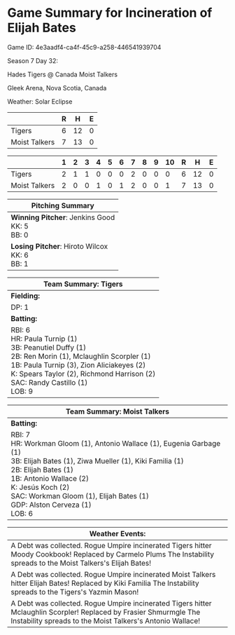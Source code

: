 # Game Summary for Incineration of Elijah Bates

Game ID: 4e3aadf4-ca4f-45c9-a258-446541939704

Season 7 Day 32:

Hades Tigers @ Canada Moist Talkers

Gleek Arena, Nova Scotia, Canada

Weather: Solar Eclipse



|  | R | H | E |
| --- | --- | --- | --- |
| Tigers |   6 |  12 |   0 | 
| Moist Talkers |   7 |  13 |   0 | 


|  |   1 |   2 |   3 |   4 |   5 |   6 |   7 |   8 |   9 |  10 |  R | H | E |
| --- | --- | --- | --- | --- | --- | --- | --- | --- | --- | --- | --- | --- | --- |
| Tigers |   2 |   1 |   1 |   0 |   0 |   0 |   2 |   0 |   0 |   0 |   6 |  12 |   0 | 
| Moist Talkers |   2 |   0 |   0 |   1 |   0 |   1 |   2 |   0 |   0 |   1 |   7 |  13 |   0 | 


| Pitching Summary |
| --- |
| **Winning Pitcher**: Jenkins Good<br />KK: 5<br />BB: 0 |
| **Losing Pitcher**: Hiroto Wilcox<br />KK: 6<br />BB: 1 |


| Team Summary: Tigers |
| --- |
| **Fielding:** |
| DP: 1 |
| **Batting:** |
| RBI: 6 <br />HR: Paula Turnip (1) <br />3B: Peanutiel Duffy (1) <br />2B: Ren Morin (1), Mclaughlin Scorpler (1) <br />1B: Paula Turnip (3), Zion Aliciakeyes (2) <br />K: Spears Taylor (2), Richmond Harrison (2) <br />SAC: Randy Castillo (1) <br />LOB: 9 |


| Team Summary: Moist Talkers |
| --- |
| **Batting:** |
| RBI: 7 <br />HR: Workman Gloom (1), Antonio Wallace (1), Eugenia Garbage (1) <br />3B: Elijah Bates (1), Ziwa Mueller (1), Kiki Familia (1) <br />2B: Elijah Bates (1) <br />1B: Antonio Wallace (2) <br />K: Jesús Koch (2) <br />SAC: Workman Gloom (1), Elijah Bates (1) <br />GDP: Alston Cerveza (1) <br />LOB: 6 |


| **Weather Events:** |
| --- |
| A Debt was collected. Rogue Umpire incinerated Tigers hitter Moody Cookbook! Replaced by Carmelo Plums The Instability spreads to the Moist Talkers's Elijah Bates! |
| A Debt was collected. Rogue Umpire incinerated Moist Talkers hitter Elijah Bates! Replaced by Kiki Familia The Instability spreads to the Tigers's Yazmin Mason! |
| A Debt was collected. Rogue Umpire incinerated Tigers hitter Mclaughlin Scorpler! Replaced by Frasier Shmurmgle The Instability spreads to the Moist Talkers's Antonio Wallace! |


